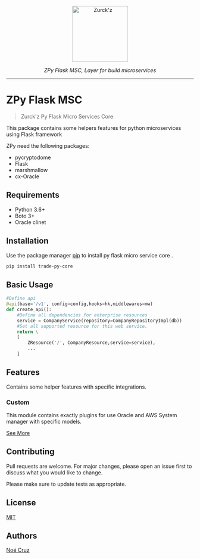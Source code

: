 <p align="center">
  <a  href="https://github.com/NoeCruzMW/zpy-flask-msc-docs"><img width="150" src="https://lh3.googleusercontent.com/a-/AOh14GjLO5qYYR5nQl5hgavUKz4Dv3LVzWDvGtV4xNam=s600-k-no-rp-mo" alt="Zurck'z"></a>
</p>
<p align="center">
    <em>ZPy Flask MSC, Layer for build microservices</em>
</p>
<p align="center"></p>

---

# ZPy Flask MSC

> Zurck'z Py Flask Micro Services Core

This package contains some helpers features for python microservices using Flask framework

ZPy need the following packages:

- pycryptodome
- Flask
- marshmallow
- cx-Oracle

## Requirements

- Python 3.6+
- Boto 3+
- Oracle clinet

## Installation

Use the package manager [pip](https://pip.pypa.io/en/stable/) to install py flask micro service core .

```bash
pip install trade-py-core
```

## Basic Usage

```python
#Define api
@api(base='/v1', config=config,hooks=hk,middlewares=mw)
def create_api():
    #Define all dependencies for enterprise resources
    service = CompanyService(repository=CompanyRepositoryImpl(db))
    #Set all supported resource for this web service.
    return \
    [
        ZResource('/', CompanyResource,service=service),
        ...
    ]
```

## Features

Contains some helper features with specific integrations.

### Custom

This module contains exactly plugins for use Oracle and AWS System manager with specific models.

[See More](./docs/custom/index.md)

## Contributing

Pull requests are welcome. For major changes, please open an issue first to discuss what you would like to change.

Please make sure to update tests as appropriate.

## License

[MIT](https://choosealicense.com/licenses/mit/)

## Authors

[Noé Cruz](noe.isc20@gmail.com)
